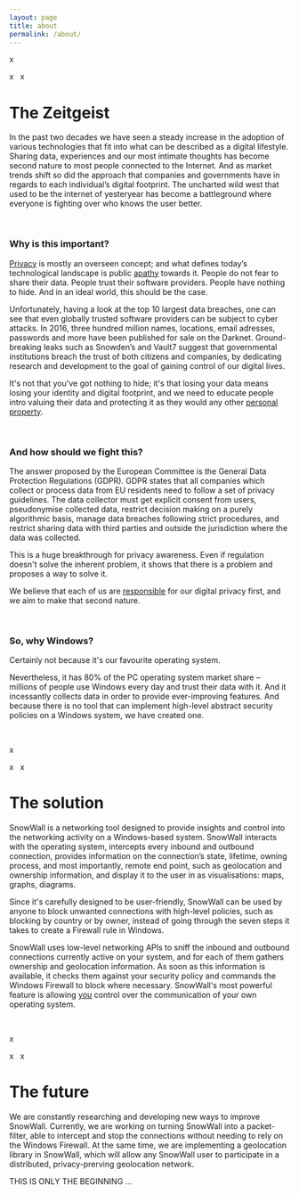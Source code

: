 ```yaml
---
layout: page
title: about
permalink: /about/
---
```


x

x&nbsp;&nbsp;&nbsp;x

# The Zeitgeist

In the past two decades we have seen a steady increase in the adoption of various technologies that fit into what can be described as a digital lifestyle. Sharing data, experiences and our most intimate thoughts has become second nature to most people connected to the Internet. And as market trends shift so did the approach that companies and governments have in regards to each individual’s digital footprint. The uncharted wild west that used to be the internet of yesteryear has become a battleground where everyone is fighting over who knows the user better.

&nbsp;

### Why is this important?
<u>Privacy</u> is mostly an overseen concept; and what defines today’s technological landscape is public <u>apathy</u> towards it. People do not fear to share their data. People trust their software providers. People have nothing to hide. And in an ideal world, this should be the case.

Unfortunately, having a look at the top 10 largest data breaches, one can see that even globally trusted software providers can be subject to cyber attacks. In 2016, three hundred million names, locations, email adresses, passwords and more have been published for sale on the Darknet. Ground-breaking leaks such as Snowden’s and Vault7 suggest that governmental institutions breach the trust of both citizens and companies, by dedicating research and development to the goal of gaining control of our digital lives.

It's not that you've got nothing to hide; it's that losing your data means losing your identity and digital footprint, and we need to educate people intro valuing their data and protecting it as they would any other <u>personal property</u>.

&nbsp;

### And how should we fight this?

The answer proposed by the European Committee is the General Data Protection Regulations (GDPR). GDPR states that all companies which collect or process data from EU residents need to follow a set of privacy guidelines. The data collector must get explicit consent from users, pseudonymise collected data, restrict decision making on a purely algorithmic basis, manage data breaches following strict procedures, and restrict sharing data with third parties and outside the jurisdiction where the data was collected.

This is a huge breakthrough for privacy awareness. Even if regulation doesn't solve the inherent problem, it shows that there is a problem and proposes a way to solve it.

We believe that each of us are <u>responsible</u> for our digital privacy first, and we aim to make that second nature.

&nbsp;

### So, why Windows?

Certainly not because it's our favourite operating system.

Nevertheless, it has 80% of the PC operating system market share – millions of people use Windows every day and trust their data with it. And it incessantly collects data in order to provide ever-improving features. And because there is no tool that can implement high-level abstract security policies on a Windows system, we have created one.

&nbsp;

x

x&nbsp;&nbsp;&nbsp;x

# The solution

SnowWall is a networking tool designed to provide insights and control into the networking activity on a Windows-based system. SnowWall interacts with the operating system, intercepts every inbound and outbound connection, provides information on the connection’s state, lifetime, owning process, and most importantly, remote end point, such as geolocation and ownership information, and display it to the user in as visualisations: maps, graphs, diagrams.

Since it's carefully designed to be user-friendly, SnowWall can be used by anyone to block unwanted connections with high-level policies, such as blocking by country or by owner, instead of going through the seven steps it takes to create a Firewall rule in Windows.

SnowWall uses low-level networking APIs to sniff the inbound and outbound connections currently active on your system, and for each of them gathers ownership and geolocation information. As soon as this information is available, it checks them against your security policy and commands the Windows Firewall to block where necessary. SnowWall's most powerful feature is allowing <u>you</u> control over the communication of your own operating system.

&nbsp;

x

x&nbsp;&nbsp;&nbsp;x

# The future

We are constantly researching and developing new ways to improve SnowWall. Currently, we are working on turning SnowWall into a packet-filter, able to intercept and stop the connections without needing to rely on the Windows Firewall. At the same time, we are implementing a geolocation library in SnowWall, which will allow any SnowWall user to participate in a distributed, privacy-prerving geolocation network.

THIS IS ONLY THE BEGINNING ...

&nbsp;

&nbsp;

&nbsp;

&nbsp;
